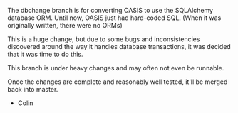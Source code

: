 The dbchange branch is for converting OASIS to use the SQLAlchemy database ORM. Until
now, OASIS just had hard-coded SQL. (When it was originally written, there were no ORMs)

This is a huge change, but due to some bugs and inconsistencies discovered around the
way it handles database transactions, it was decided that it was time to do this.

This branch is under heavy changes and may often not even be runnable.

Once the changes are complete and reasonably well
tested, it'll be merged back into master.


- Colin
